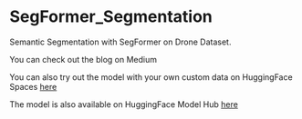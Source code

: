 # SegFormer_Segmentation
Semantic Segmentation with SegFormer on Drone Dataset.

You can check out the blog on Medium

You can also try out the model with your own custom data on HuggingFace Spaces [here](https://huggingface.co/spaces/deep-learning-analytics/segformer_semantic_segmentation)  

The model is also available on HuggingFace Model Hub [here](https://huggingface.co/deep-learning-analytics/segformer_semantic_segmentation)